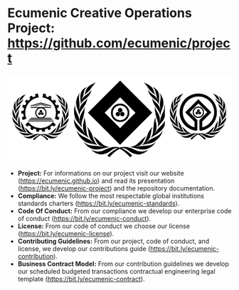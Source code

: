 # Ecumenic Creative Operations Project: https://github.com/ecumenic/project
![Our Logo](https://github.com/ecumenic/project/blob/master/Ecumenic%20Creative%20Operations%20Logo.png)
* **Project:** For informations on our project visit our website (https://ecumenic.github.io) and read its presentation (https://bit.ly/ecumenic-project) and the repository documentation.
* **Compliance:** We follow the most respectable global institutions standards charters (https://bit.ly/ecumenic-standards).
* **Code Of Conduct:** From our compliance we develop our enterprise code of conduct (https://bit.ly/ecumenic-conduct).
* **License:** From our code of conduct we choose our license (https://bit.ly/ecumenic-license).
* **Contributing Guidelines:** From our project, code of conduct, and license, we develop our contributions guide (https://bit.ly/ecumenic-contribution).
* **Business Contract Model:** From our contribution guidelines we develop our scheduled budgeted transactions contractual engineering legal template (https://bit.ly/ecumenic-contract).
